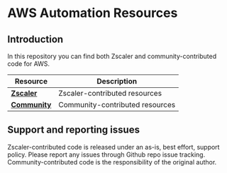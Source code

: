 # AWS Automation Resources

## Introduction

In this repository you can find both Zscaler and community-contributed code for AWS.

Resource | Description
------------ | -------------
[**Zscaler**](https://github.com/zscaler-bd-sa/AWS/tree/main/Zscaler) | Zscaler-contributed resources
[**Community**](https://github.com/zscaler-bd-sa/AWS/tree/main/Community) | Community-contributed resources

## Support and reporting issues

Zscaler-contributed code is released under an as-is, best effort, support policy. Please report any issues through Github repo issue tracking. Community-contributed code is the responsibility of the original author.
